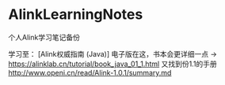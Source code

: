 # AlinkLearningNotes
个人Alink学习笔记备份

学习至：
[Alink权威指南 (Java)]  电子版在这，书本会更详细一点 -> https://alinklab.cn/tutorial/book_java_01_1.html
又找到份1.1的手册 http://www.openi.cn/read/Alink-1.0.1/summary.md
